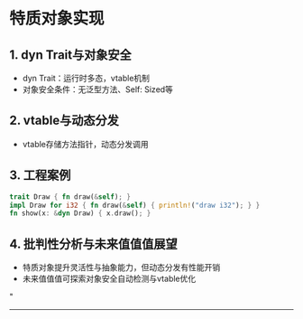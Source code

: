﻿# 特质对象实现

## 1. dyn Trait与对象安全

- dyn Trait：运行时多态，vtable机制
- 对象安全条件：无泛型方法、Self: Sized等

## 2. vtable与动态分发

- vtable存储方法指针，动态分发调用

## 3. 工程案例

```rust
trait Draw { fn draw(&self); }
impl Draw for i32 { fn draw(&self) { println!("draw i32"); } }
fn show(x: &dyn Draw) { x.draw(); }
```

## 4. 批判性分析与未来值值值展望

- 特质对象提升灵活性与抽象能力，但动态分发有性能开销
- 未来值值值可探索对象安全自动检测与vtable优化

"

---
